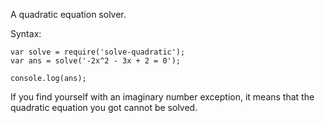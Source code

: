A quadratic equation solver.

Syntax:

    var solve = require('solve-quadratic');
    var ans = solve('-2x^2 - 3x + 2 = 0');

    console.log(ans);

If you find yourself with an imaginary number exception, it means that the quadratic equation you got cannot be solved.